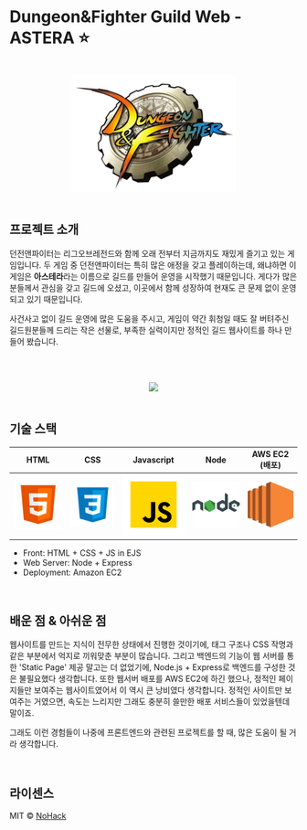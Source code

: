 # Dungeon&Fighter Guild Web - ASTERA ⭐️

<p align="center">
  <br>
  <img src="./images/intro.png">
  <br>
  <br>
</p>

## 프로젝트 소개

던전앤파이터는 리그오브레전드와 함께 오래 전부터 지금까지도 재밌게 즐기고 있는 게임입니다. 두 게임 중 던전앤파이터는 특히 많은 애정을 갖고 플레이하는데, 왜냐하면 이 게임은 **아스테라**라는 이름으로 길드를 만들어 운영을 시작했기 때문입니다. 게다가 많은 분들께서 관심을 갖고 길드에 오셨고, 이곳에서 함께 성장하여 현재도 큰 문제 없이 운영되고 있기 때문입니다.

사건사고 없이 길드 운영에 많은 도움을 주시고, 게임이 약간 휘청일 때도 잘 버텨주신 길드원분들께 드리는 작은 선물로, 부족한 실력이지만 정적인 길드 웹사이트를 하나 만들어 봤습니다.

<br>

<p align="center">
  <br>
  <img src="./images/sample.gif">
  <br>
  <br>
</p>

## 기술 스택

|            HTML            |           CSS            |           Javascript           |             Node             |      AWS EC2 (배포)      |
| :------------------------: | :----------------------: | :----------------------------: | :--------------------------: | :----------------------: |
| ![html](./images/html.svg) | ![css](./images/css.svg) | ![js](./images/javascript.svg) | ![node](./images/nodejs.svg) | ![ec2](./images/ec2.svg) |

- Front: HTML + CSS + JS in EJS
- Web Server: Node + Express
- Deployment: Amazon EC2

<br>

## 배운 점 & 아쉬운 점

웹사이트를 만드는 지식이 전무한 상태에서 진행한 것이기에, 태그 구조나 CSS 작명과 같은 부분에서 억지로 끼워맞춘 부분이 많습니다. 그리고 백엔드의 기능이 웹 서버를 통한 'Static Page' 제공 말고는 더 없었기에, Node.js + Express로 백엔드를 구성한 것은 불필요했다 생각합니다. 또한 웹서버 배포를 AWS EC2에 하긴 했으나, 정적인 페이지들만 보여주는 웹사이트였어서 이 역시 큰 낭비였다 생각합니다. 정적인 사이트만 보여주는 거였으면, 속도는 느리지만 그래도 충분히 쓸만한 배포 서비스들이 있었을텐데 말이죠.

그래도 이런 경험들이 나중에 프론트엔드와 관련된 프로젝트를 할 때, 많은 도움이 될 거라 생각합니다.

<br>

## 라이센스

MIT &copy; [NoHack](mailto:lbjp114@gmail.com)
